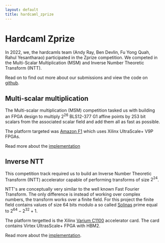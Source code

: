 ```yaml
---
layout: default
title: hardcaml_zprize
---
```


# Hardcaml Zprize

In 2022, we, the hardcamls team (Andy Ray, Ben Devlin, Fu Yong Quah, Rahul
Yesantharao) participated in the Zprize competition. We competed in the
Multi-Scalar Multiplication (MSM) and Inverse Number Theoretic Transform
(INTT).

Read on to find out more about our submissions and view the code on
[github](https://github.com/fyquah/hardcaml_zprize).

## Multi-scalar multiplication

The Multi-scalar multiplication (MSM) competition tasked us with building an FPGA design
to multiply $2^26$ BLS12-377 G1 affine points by 253 bit scalars from the associated
scalar field and add them all as fast as possible.

The platform targeted was
[Amazon F1](https://aws.amazon.com/ec2/instance-types/f1/)
which uses Xilinx UltraScale+ V9P FPGAs.

Read more about the [implementation](msm_overview.html)

## Inverse NTT

This competition track required us to build an Inverse Number
Theoretic Transform (INTT) accelerator capable of performing
transforms of size $2^24$.

NTT's are conceptually very similar to the well known Fast Fourier
Transform. The only difference is instead of working over complex
numbers, the transform works over a finite field. For this project the
finite field contains values of size 64 bits modulo a so called
[Solinas](https://en.wikipedia.org/wiki/Solinas_prime) prime equal to
$2^64 - 2^32 + 1$.

The platform tergetted is the Xilinx [Varium
C1100](https://www.xilinx.com/products/accelerators/varium/c1100.html)
accelerator card. The card contains Virtex UltrasScale+ FPGA with HBM2.

Read more about the [implementation](ntt-overview.html).

